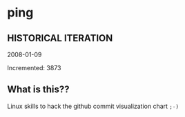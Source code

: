 # ping

## HISTORICAL ITERATION
2008-01-09

Incremented: 3873

## What is this?? 
Linux skills to hack the github commit visualization chart `;-)`
